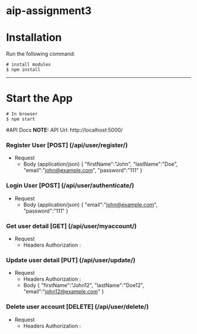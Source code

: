 # aip-assignment3

# Installation

Run the following command:

```
# install modules
$ npm install

```

-------------
# Start the App

```
# In browser
$ npm start
```

#API Docs
**NOTE:** API Url: http://localhost:5000/

### Register User [POST] (/api/user/register/)
+ Request
    + Body (application/json)
    {
        "firstName":"John",
        "lastName":"Doe",
        "email":"john@example.com",
        "password":"111"
    }
    
### Login User [POST] (/api/user/authenticate/)
+ Request
    + Body (application/json)
    {
        "email":"john@example.com",
        "password":"111"
    }
    
### Get user detail [GET] (/api/user/myaccount/)
+ Request
    + Headers
      Authorization : <User token>

### Update user detail [PUT] (/api/user/update/<userid>)
+ Request
    + Headers
      Authorization : <User token>
    + Body
    {
        "firstName":"John12",
        "lastName":"Doe12",
        "email":"john12@example.com"
    }    

### Delete user account [DELETE] (/api/user/delete/<userid>)
+ Request
    + Headers
      Authorization : <User token>